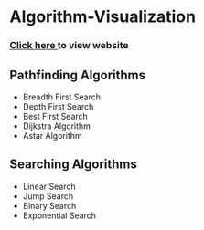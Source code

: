 # Algorithm-Visualization

### <a href = "https://elysian01.github.io/Algorithms-Visualization/"> Click here </a> to view website

## Pathfinding Algorithms

* Breadth First Search
* Depth First Search
* Best First Search
* Dijkstra Algorithm
* Astar Algorithm

## Searching Algorithms

* Linear Search
* Jump Search
* Binary Search
* Exponential Search
